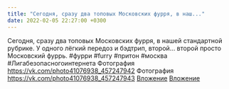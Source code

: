 ```yaml
---
title: "Сегодня, сразу два топовых Московских фурря, в наш..."
date: 2022-02-05 22:27:00 +0300
---
```


Сегодня, сразу два топовых Московских фурря, в нашей стандартной рубрике. У одного лёгкий передоз и бэдтрип, второй... второй просто Московский фуррь.
#фурри #furry #притон #москва #Лигабезопасногоинтернета
Фотография
<a class="vk-attach" href="https://vk.com/photo41076938_457247942">https://vk.com/photo41076938_457247942</a>
Фотография
<a class="vk-attach" href="https://vk.com/photo41076938_457247943">https://vk.com/photo41076938_457247943</a>
<a class="vk-attach" href="https://vk.com/photo41076938_457247942">Вложение</a>
<a class="vk-attach" href="https://vk.com/photo41076938_457247943">Вложение</a>
